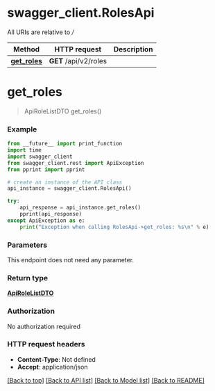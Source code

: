 # swagger_client.RolesApi

All URIs are relative to _/_

| Method                                 | HTTP request          | Description |
| -------------------------------------- | --------------------- | ----------- |
| [**get_roles**](RolesApi.md#get_roles) | **GET** /api/v2/roles |

# **get_roles**

> ApiRoleListDTO get_roles()

### Example

```python
from __future__ import print_function
import time
import swagger_client
from swagger_client.rest import ApiException
from pprint import pprint

# create an instance of the API class
api_instance = swagger_client.RolesApi()

try:
    api_response = api_instance.get_roles()
    pprint(api_response)
except ApiException as e:
    print("Exception when calling RolesApi->get_roles: %s\n" % e)
```

### Parameters

This endpoint does not need any parameter.

### Return type

[**ApiRoleListDTO**](ApiRoleListDTO.md)

### Authorization

No authorization required

### HTTP request headers

- **Content-Type**: Not defined
- **Accept**: application/json

[[Back to top]](#) [[Back to API list]](../README.md#documentation-for-api-endpoints) [[Back to Model list]](../README.md#documentation-for-models) [[Back to README]](../README.md)
